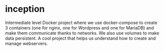 # inception

Intermediate level Docker project where we use docker-compose to create 3 containers (one for nginx, one for Wordpress and one for MariaDB) and make them communicate thanks to networks. We also use volumes to make data persistent. A cool project that helps us understand how to create and manage webservers.
